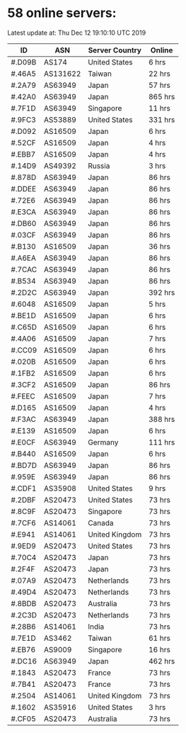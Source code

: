 # 58 online servers:

Latest update at: Thu Dec 12 19:10:10 UTC 2019

| ID | ASN | Server Country | Online |
| -- | --- | -------------- | ------ |
| #.D09B | AS174 | United States | 6 hrs |
| #.46A5 | AS131622 | Taiwan | 22 hrs |
| #.2A79 | AS63949 | Japan | 57 hrs |
| #.42A0 | AS63949 | Japan | 865 hrs |
| #.7F1D | AS63949 | Singapore | 11 hrs |
| #.9FC3 | AS53889 | United States | 331 hrs |
| #.D092 | AS16509 | Japan | 6 hrs |
| #.52CF | AS16509 | Japan | 4 hrs |
| #.EBB7 | AS16509 | Japan | 4 hrs |
| #.14D9 | AS49392 | Russia | 3 hrs |
| #.878D | AS63949 | Japan | 86 hrs |
| #.DDEE | AS63949 | Japan | 86 hrs |
| #.72E6 | AS63949 | Japan | 86 hrs |
| #.E3CA | AS63949 | Japan | 86 hrs |
| #.DB60 | AS63949 | Japan | 86 hrs |
| #.03CF | AS63949 | Japan | 86 hrs |
| #.B130 | AS16509 | Japan | 36 hrs |
| #.A6EA | AS63949 | Japan | 86 hrs |
| #.7CAC | AS63949 | Japan | 86 hrs |
| #.B534 | AS63949 | Japan | 86 hrs |
| #.2D2C | AS63949 | Japan | 392 hrs |
| #.6048 | AS16509 | Japan | 5 hrs |
| #.BE1D | AS16509 | Japan | 6 hrs |
| #.C65D | AS16509 | Japan | 6 hrs |
| #.4A06 | AS16509 | Japan | 7 hrs |
| #.CC09 | AS16509 | Japan | 6 hrs |
| #.020B | AS16509 | Japan | 6 hrs |
| #.1FB2 | AS16509 | Japan | 6 hrs |
| #.3CF2 | AS16509 | Japan | 86 hrs |
| #.FEEC | AS16509 | Japan | 7 hrs |
| #.D165 | AS16509 | Japan | 4 hrs |
| #.F3AC | AS63949 | Japan | 388 hrs |
| #.E139 | AS16509 | Japan | 6 hrs |
| #.E0CF | AS63949 | Germany | 111 hrs |
| #.B440 | AS16509 | Japan | 6 hrs |
| #.BD7D | AS63949 | Japan | 86 hrs |
| #.959E | AS63949 | Japan | 86 hrs |
| #.CDF1 | AS35908 | United States | 9 hrs |
| #.2DBF | AS20473 | United States | 73 hrs |
| #.8C9F | AS20473 | Singapore | 73 hrs |
| #.7CF6 | AS14061 | Canada | 73 hrs |
| #.E941 | AS14061 | United Kingdom | 73 hrs |
| #.9ED9 | AS20473 | United States | 73 hrs |
| #.70C4 | AS20473 | Japan | 73 hrs |
| #.2F4F | AS20473 | Japan | 73 hrs |
| #.07A9 | AS20473 | Netherlands | 73 hrs |
| #.49D4 | AS20473 | Netherlands | 73 hrs |
| #.8BDB | AS20473 | Australia | 73 hrs |
| #.2C3D | AS20473 | Netherlands | 73 hrs |
| #.28B6 | AS14061 | India | 73 hrs |
| #.7E1D | AS3462 | Taiwan | 61 hrs |
| #.EB76 | AS9009 | Singapore | 16 hrs |
| #.DC16 | AS63949 | Japan | 462 hrs |
| #.1843 | AS20473 | France | 73 hrs |
| #.7B41 | AS20473 | France | 73 hrs |
| #.2504 | AS14061 | United Kingdom | 73 hrs |
| #.1602 | AS35916 | United States | 3 hrs |
| #.CF05 | AS20473 | Australia | 73 hrs |

